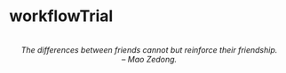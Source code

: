 # workflowTrial
<!-- QUOTE:START -->
<p align="center"><br><i>The differences between friends cannot but reinforce their friendship.</i><br><i>– Mao Zedong.</i><br></p>
<!-- QUOTE:END -->

